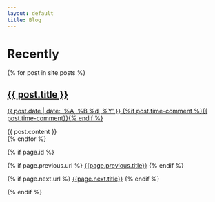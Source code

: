 ```yaml
---
layout: default
title: Blog
---
```

<h1>Recently</h1>
<div class="listing">
    {% for post in site.posts %}
    <post>
        <post-header class="entry-header">
            <h2 class="entry-title">
            <a href="{{ post.url | prepend: site.baseurl }}">{{ post.title }}</a>
            </h2>
            <p class="published" datetime="{{ post.date }}" pubdate="">
            <a href="{{ post.url | prepend: site.baseurl }}">{{ post.date | date: '%A, %B %d, %Y' }} {%if post.time-comment %}{{ post.time-comment}}{% endif %}</a>
            </p>
        </post-header>
        <div class="entry-content">
            {{ post.content }}
        </div>
    </post>
    {% endfor %}
</div>

<!-- If this is a post, show previous/next post links -->
{% if page.id %}

{% if page.previous.url %}
<a href="{{page.previous.url}}">{{page.previous.title}}</a>
{% endif %}

{% if page.next.url %}
<a class="button is-link ellipsis" title="{{page.previous.title}}" href="{{page.next.url}}">{{page.next.title}}</a>
{% endif %}

{% endif %}
